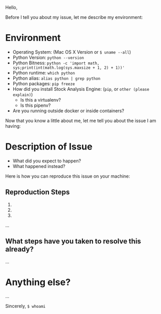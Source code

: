 Hello,

Before I tell you about my issue, let me describe my environment:

# Environment

* Operating System: (Mac OS X Version or `$ uname --all`)
* Python Version: `python --version`
* Python Bitness: `python -c 'import math, sys;print(int(math.log(sys.maxsize + 1, 2) + 1))'`
* Python runtime: `which python`
* Python alias: `alias python | grep python`
* Python packages: `pip freeze`
* How did you install Stock Analysis Engine: (`pip`, or `other (please explain)`)
    - Is this a virtualenv?
    - Is this pipenv?
* Are you running outside docker or inside containers?

Now that you know a little about me, let me tell you about the issue I am having:

# Description of Issue

* What did you expect to happen?
* What happened instead?

Here is how you can reproduce this issue on your machine:

## Reproduction Steps

1.
2.
3.
...

## What steps have you taken to resolve this already?

...

# Anything else?

...

Sincerely,
`$ whoami`
